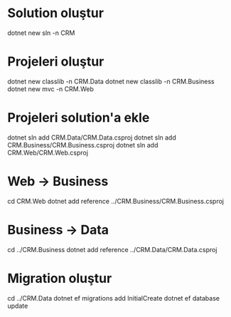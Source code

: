# Solution oluştur
dotnet new sln -n CRM

# Projeleri oluştur
dotnet new classlib -n CRM.Data
dotnet new classlib -n CRM.Business
dotnet new mvc -n CRM.Web

# Projeleri solution'a ekle
dotnet sln add CRM.Data/CRM.Data.csproj
dotnet sln add CRM.Business/CRM.Business.csproj
dotnet sln add CRM.Web/CRM.Web.csproj

# Web -> Business
cd CRM.Web
dotnet add reference ../CRM.Business/CRM.Business.csproj

# Business -> Data
cd ../CRM.Business
dotnet add reference ../CRM.Data/CRM.Data.csproj

# Migration oluştur
cd ../CRM.Data
dotnet ef migrations add InitialCreate
dotnet ef database update
